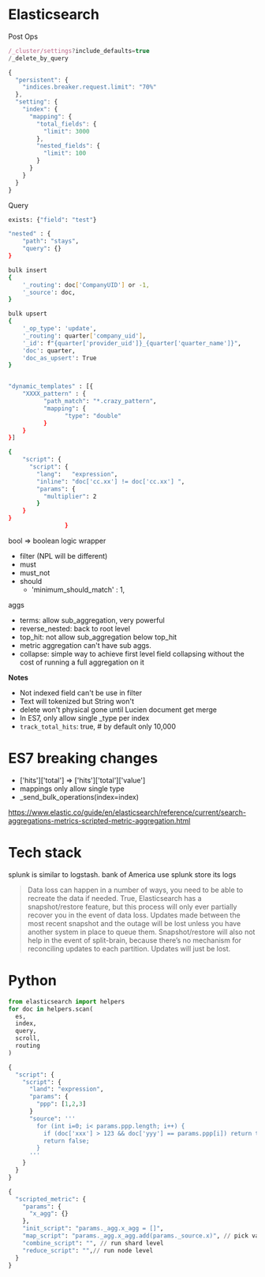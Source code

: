 # Elasticsearch
Post Ops
```js
/_cluster/settings?include_defaults=true
/_delete_by_query

{
  "persistent": {
    "indices.breaker.request.limit": "70%"
  },
  "setting": {
    "index": {
      "mapping": {
        "total_fields": {
          "limit": 3000
        },
        "nested_fields": {
          "limit": 100
        }
      }
    }
  }
}
```
Query
```bash
exists: {"field": "test"}

"nested" : {
    "path": "stays",
    "query": {}
}

bulk insert
{
    '_routing': doc['CompanyUID'] or -1,
    '_source': doc,
}

bulk upsert
{
    '_op_type': 'update',
    '_routing': quarter['company_uid'],
    '_id': f"{quarter['provider_uid']}_{quarter['quarter_name']}",
    'doc': quarter,
    'doc_as_upsert': True
}


"dynamic_templates" : [{
    "XXXX_pattern" : {
          "path_match": "*.crazy_pattern",
          "mapping": {
                "type": "double"
          }
    }
}]

{
	"script": {
      "script": {
        "lang":   "expression",
        "inline": "doc['cc.xx'] != doc['cc.xx'] ",
        "params": {
          "multiplier": 2
        }
    }
}
				}


```

bool => boolean logic wrapper
- filter (NPL will be different)
- must
- must_not
- should
  - 'minimum_should_match' : 1,

aggs
- terms: allow sub_aggregation, very powerful
- reverse_nested: back to root level
- top_hit: not allow sub_aggregation below top_hit
- metric aggregation can't have sub aggs.
- collapse: simple way to achieve first level field collapsing without the cost of running a full aggregation on it

**Notes**
- Not indexed field can't be use in filter
- Text will tokenized but String won't
- delete won't physical gone until Lucien document get merge
- In ES7, only allow single _type per index
- `track_total_hits`: true, # by default only 10,000

# ES7 breaking changes

- ['hits']['total'] => ['hits']['total']['value']
- mappings only allow single type
- _send_bulk_operations(index=index)

https://www.elastic.co/guide/en/elasticsearch/reference/current/search-aggregations-metrics-scripted-metric-aggregation.html

# Tech stack

splunk is similar to logstash. bank of America use splunk store its logs

> Data loss can happen in a number of ways, you need to be able to recreate the data if needed. True, Elasticsearch has a snapshot/restore feature, but this process will only ever partially recover you in the event of data loss. Updates made between the most recent snapshot and the outage will be lost unless you have another system in place to queue them. Snapshot/restore will also not help in the event of split-brain, because there’s no mechanism for reconciling updates to each partition. Updates will just be lost.

# Python
```py
from elasticsearch import helpers
for doc in helpers.scan(
  es,
  index,
  query,
  scroll,
  routing
)

{
  "script": {
    "script": {
      "land": "expression",
      "params": {
        "ppp": [1,2,3]
      }
      "source": '''
        for (int i=0; i< params.ppp.length; i++) {
          if (doc['xxx'] > 123 && doc['yyy'] == params.ppp[i]) return true;
          return false;
        }
      '''
    }
  }
}

{
  "scripted_metric": {
    "params": {
      "x_agg": {}
    },
    "init_script": "params._agg.x_agg = []",
    "map_script": "params._agg.x_agg.add(params._source.x)", // pick values
    "combine_script": "", // run shard level
    "reduce_script": "",// run node level
  }
}
```